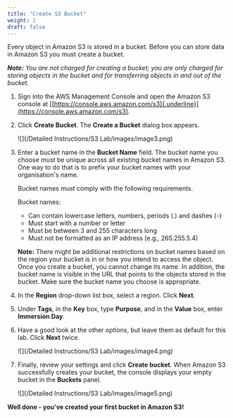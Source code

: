 ```yaml
---
title: "Create S3 Bucket"
weight: 1
draft: false
---
```


Every object in Amazon S3 is stored in a bucket. Before you can store
data in Amazon S3 you must create a bucket.

***Note:** You are not charged for creating a bucket; you are only
charged for storing objects in the bucket and for transferring objects
in and out of the bucket.*

1.  Sign into the AWS Management Console and open the Amazon S3 console
    at
    [[https://console.aws.amazon.com/s3]{.underline}](https://console.aws.amazon.com/s3).

2.  Click **Create Bucket**. The **Create a Bucket** dialog box appears.

	![](/Detailed Instructions/S3 Lab/images/image3.png)

3.  Enter a bucket name in the **Bucket Name** field. The bucket name
    you choose must be unique across all existing bucket names in Amazon
    S3. One way to do that is to prefix your bucket names with your
    organisation\'s name.  

	Bucket names must comply with the following requirements.
	
	Bucket names:
	
	-   Can contain lowercase letters, numbers, periods (.) and dashes (-)
	-   Must start with a number or letter
	-   Must be between 3 and 255 characters long
	-   Must not be formatted as an IP address (e.g., 265.255.5.4)
	
	**Note:** There might be additional restrictions on bucket names based
	on the region your bucket is in or how you intend to access the object.
	Once you create a bucket, you cannot change its name. In addition, the
	bucket name is visible in the URL that points to the objects stored in
	the bucket. Make sure the bucket name you choose is appropriate.

4.  In the **Region** drop-down list box, select a region. Click
    **Next**.

5.  Under **Tags**, in the **Key** box, type **Purpose**, and in the
    **Value** box, enter **Immersion Day**.

6.  Have a good look at the other options, but leave them as default for
    this lab. Click **Next**
    twice.
    
    ![](/Detailed Instructions/S3 Lab/images/image4.png)

7.  Finally, review your settings and click **Create bucket**. When
    Amazon S3 successfully creates your bucket, the console displays
    your empty bucket in the **Buckets** panel.

	![](/Detailed Instructions/S3 Lab/images/image5.png)

**Well done - you've created your first bucket in Amazon S3!**

